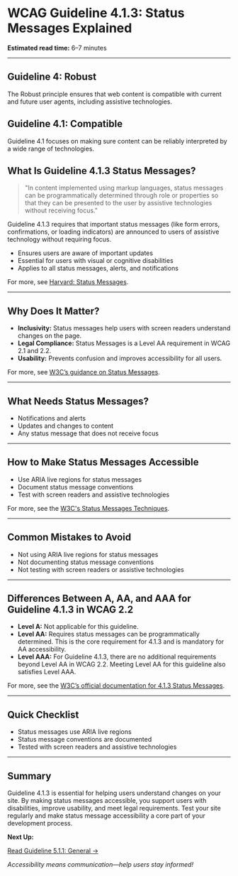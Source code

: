 <!---
title: 4.1.3 - Status Messages
series: Making the Web Accessible for All
description: A practical guide to WCAG Guideline 4.1.3 (Status Messages)—what it means, why it matters, and how to ensure status messages are programmatically determined through role or properties.
keywords: wcag 4.1.3, status messages, accessibility, web standards, digital inclusion
image: WCAG-Series-4-1-3.png
imageAlt: Blue text on yellow background saying, "Web Content Accessibiilty Guiedlines (WCAG) 4.1.3 Explained, Status Messages"
status: published
date: 2025-07-03
excerpt: This guideline ensures status messages are programmatically determined through role or properties.
--->

# **WCAG Guideline 4.1.3: Status Messages Explained**

**Estimated read time:** 6–7 minutes

---

## **Guideline 4: Robust**

The Robust principle ensures that web content is compatible with current and future user agents, including assistive technologies.

## **Guideline 4.1: Compatible**

Guideline 4.1 focuses on making sure content can be reliably interpreted by a wide range of technologies.

## **What Is Guideline 4.1.3 Status Messages?**

<!-- [Illustration: User receiving a status message via screen reader] -->

> "In content implemented using markup languages, status messages can be programmatically determined through role or properties so that they can be presented to the user by assistive technologies without receiving focus."

Guideline 4.1.3 requires that important status messages (like form errors, confirmations, or loading indicators) are announced to users of assistive technology without requiring focus.

- Ensures users are aware of important updates
- Essential for users with visual or cognitive disabilities
- Applies to all status messages, alerts, and notifications

For more, see [Harvard: Status Messages](https://accessibility.huit.harvard.edu/technique-status-messages).

---

## **Why Does It Matter?**

<!-- [Infographic: User with screen reader, status icon, and notification] -->

- **Inclusivity:** Status messages help users with screen readers understand changes on the page.
- **Legal Compliance:** Status Messages is a Level AA requirement in WCAG 2.1 and 2.2.
- **Usability:** Prevents confusion and improves accessibility for all users.

For more, see [W3C’s guidance on Status Messages](https://www.w3.org/WAI/WCAG22/Understanding/status-messages.html).

---

## **What Needs Status Messages?**

<!-- [Grid: Notifications, alerts, updates, all with status icons] -->

- Notifications and alerts
- Updates and changes to content
- Any status message that does not receive focus

---

## **How to Make Status Messages Accessible**

<!-- [Side-by-side code snippets: ARIA live region, no live region]
[Example: Settings panel for status messages] -->

- Use ARIA live regions for status messages
- Document status message conventions
- Test with screen readers and assistive technologies

For more, see the [W3C's Status Messages Techniques](https://www.w3.org/WAI/WCAG22/Techniques/aria/ARIA19).

---

## **Common Mistakes to Avoid**

<!-- [Do/Don't graphic: Left side with ARIA live, right side with no ARIA live] -->

- Not using ARIA live regions for status messages
- Not documenting status message conventions
- Not testing with screen readers or assistive technologies

---

## **Differences Between A, AA, and AAA for Guideline 4.1.3 in WCAG 2.2**

<!-- [Infographic: Three columns labeled A, AA, AAA with example requirements for each] -->

- **Level A:** Not applicable for this guideline.
- **Level AA:** Requires status messages can be programmatically determined. This is the core requirement for 4.1.3 and is mandatory for AA accessibility.
- **Level AAA:** For Guideline 4.1.3, there are no additional requirements beyond Level AA in WCAG 2.2. Meeting Level AA for this guideline also satisfies Level AAA.

For more, see the [W3C’s official documentation for 4.1.3 Status Messages](https://www.w3.org/WAI/WCAG22/Understanding/status-messages.html).

---

## **Quick Checklist**

<!-- [Checklist graphic: Icons for each item (status, ARIA, notification, etc.)] -->

- Status messages use ARIA live regions
- Status message conventions are documented
- Tested with screen readers and assistive technologies

---

## **Summary**

<!-- [Illustration: User receiving a status message in a web app] -->

Guideline 4.1.3 is essential for helping users understand changes on your site. By making status messages accessible, you support users with disabilities, improve usability, and meet legal requirements. Test your site regularly and make status message accessibility a core part of your development process.

**Next Up:**

[Read Guideline 5.1.1: General →](WCAG-Guideline-5-1-1-General-Explained)

*Accessibility means communication—help users stay informed!*
